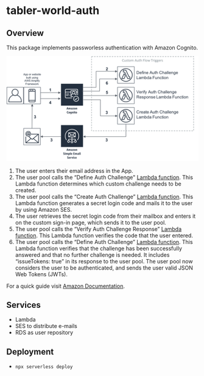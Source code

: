 # tabler-world-auth

## Overview

This package implements passworless authentication with Amazon Cognito.

![diagram](./docs/diagram.png)

1. The user enters their email address in the App.
1. The user pool calls the “Define Auth Challenge" [Lambda function](src/challenge/lampbda.ts). This Lambda function determines which custom challenge needs to be created.
1. The user pool calls the “Create Auth Challenge” [Lambda function](src/challenge/lampbda.ts). This Lambda function generates a secret login code and mails it to the user by using Amazon SES.
1. The user retrieves the secret login code from their mailbox and enters it on the custom sign-in page, which sends it to the user pool.
1. The user pool calls the “Verify Auth Challenge Response” [Lambda function](src/challenge/lampbda.ts). This Lambda function verifies the code that the user entered.
1. The user pool calls the “Define Auth Challenge” [Lambda function](src/challenge/lampbda.ts). This Lambda function verifies that the challenge has been successfully answered and that no further challenge is needed. It includes “issueTokens: true” in its response to the user pool. The user pool now considers the user to be authenticated, and sends the user valid JSON Web Tokens (JWTs).

For a quick guide visit [Amazon Documentation](https://aws.amazon.com/blogs/mobile/implementing-passwordless-email-authentication-with-amazon-cognito/).

## Services

- Lambda
- SES to distribute e-mails
- RDS as user repository

## Deployment

- `npx serverless deploy`
